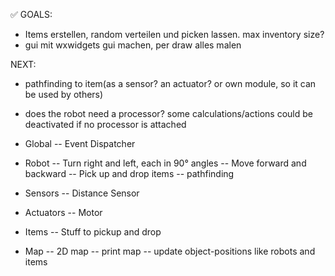 ✅
GOALS:
- Items erstellen, random verteilen und picken lassen. max inventory size?
- gui mit wxwidgets gui machen, per draw alles malen

NEXT:
- pathfinding to item(as a sensor? an actuator? or own module, so it can be used by others)
- does the robot need a processor? some calculations/actions could be deactivated if no processor is attached

- Global
-- Event Dispatcher


- Robot
-- Turn right and left, each in 90° angles
-- Move forward and backward
-- Pick up and drop items
-- pathfinding

- Sensors
-- Distance Sensor

- Actuators
-- Motor

- Items
-- Stuff to pickup and drop

- Map
-- 2D map
-- print map
-- update object-positions like robots and items